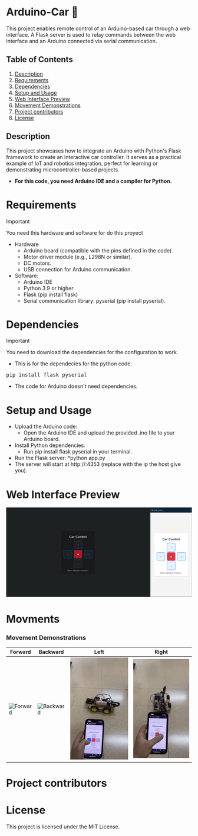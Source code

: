 # Arduino-Car 🚗
This project enables remote control of an Arduino-based car through a web interface. A Flask server is used to relay commands between the web interface and an Arduino connected via serial communication.

## Table of Contents
1. [Description](#description)
2. [Requirements](#requirements)
3. [Dependencies](#dependencies)
4. [Setup and Usage](#setup-and-usage)
5. [Web Interface Preview](#web-interface-preview)
6. [Movement Demonstrations](#movement-demonstrations)
7. [Project contributors](#project-contributors)
8. [License](#license)
## Description
This project showcases how to integrate an Arduino with Python's Flask framework to create an interactive car controller. It serves as a practical example of IoT and robotics integration, perfect for learning or demonstrating microcontroller-based projects.
* **For this code, you need Arduino IDE and a compiler for Python.**
# Requirements
> [!IMPORTANT]
> You need this hardware and software for do this proyect
  *  Hardware
        * Arduino board (compatible with the pins defined in the code).
        * Motor driver module (e.g., L298N or similar).
        * DC motors.
        * USB connection for Arduino communication.
  *  Software:
       * Arduino IDE
       * Python 3.9 or higher.
       * Flask (pip install flask)
       * Serial communication library: pyserial (pip install pyserial).
# Dependencies
> [!IMPORTANT]
> You need to download the dependencies for the configuration to work.
* This is for the dependecies for the python code.
<pre>pip install flask pyserial</pre>
* The code for Arduino doesn't need dependencies.
# Setup and Usage
  * Upload the Arduino code:
       * Open the Arduino IDE and upload the provided .ino file to your Arduino board.
  *  Install Python dependencies:
      *  Run pip install flask pyserial in your terminal.
   * Run the Flask server:
       *python app.py
   * The server will start at http://<IP->:4353 (replace with the ip the host give you).
# Web Interface Preview
![screenshot](https://github.com/Arnau029/Arduino-Car/blob/main/Image/MOBILE_AND_PC.png)
# Movments
### Movement Demonstrations

| **Forward** | **Backward** | **Left** | **Right** |
|-------------|--------------|----------|-----------|
| ![Forward](https://github.com/Arnau029/Arduino-Car/blob/main/GIFs/forward.gif) | ![Backward](https://github.com/Arnau029/Arduino-Car/blob/main/GIFs/Backwards.gif) | ![Left](https://github.com/Arnau029/Arduino-Car/blob/main/GIFs/To_The_Left.gif) | ![Right](https://github.com/Arnau029/Arduino-Car/blob/main/GIFs/To_The_Right.gif) |
# Project contributors

# License
This project is licensed under the MIT License.
